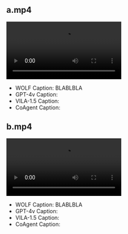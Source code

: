 
## a.mp4

![](https://videos.pexels.com/video-files/1093662/1093662-hd_1920_1080_30fps.mp4)

* WOLF Caption: BLABLBLA
* GPT-4v Caption:
* VILA-1.5 Caption:
* CoAgent Caption:

## b.mp4

![](https://videos.pexels.com/video-files/2759477/2759477-uhd_2560_1440_30fps.mp4)

* WOLF Caption: BLABLBLA
* GPT-4v Caption:
* VILA-1.5 Caption:
* CoAgent Caption:
